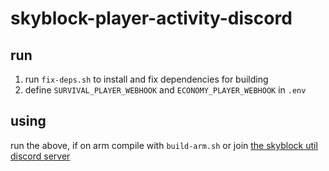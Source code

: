 # skyblock-player-activity-discord

## run

1. run `fix-deps.sh` to install and fix dependencies for building
2. define `SURVIVAL_PLAYER_WEBHOOK` and `ECONOMY_PLAYER_WEBHOOK` in `.env`

## using

run the above, if on arm compile with `build-arm.sh` or join [the skyblock util discord server](https://discord.gg/SR3QBD6U6k)
